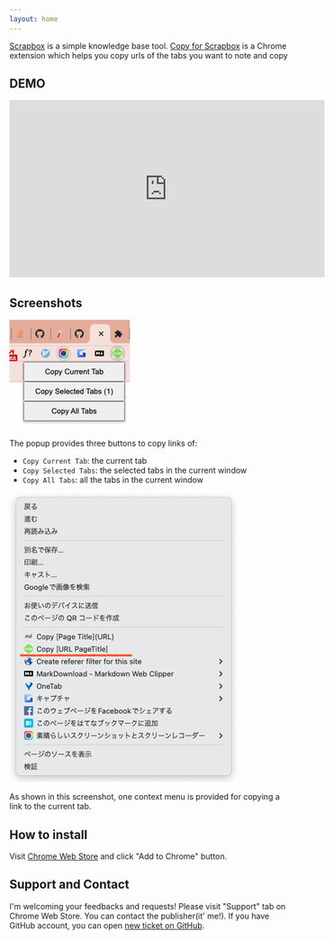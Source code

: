 ```yaml
---
layout: home
---
```


[Scrapbox](https://scrapbox.io) is a simple knowledge base tool.
[Copy for Scrapbox](https://chrome.google.com/webstore/detail/copy-for-scrapbox/kalhokahkhkmbkiliieonfdmdeajlnog) is a Chrome extension which helps you copy urls of the tabs you want to note and copy

## DEMO

<iframe width="560" height="315" src="https://www.youtube.com/embed/prKgvy8d9-c" title="YouTube video player" frameborder="0" allow="accelerometer; autoplay; clipboard-write; encrypted-media; gyroscope; picture-in-picture; web-share" allowfullscreen></iframe>

## Screenshots

![Popup](./screenshot_popup.png)

The popup provides three buttons to copy links of:

- `Copy Current Tab`: the current tab
- `Copy Selected Tabs`: the selected tabs in the current window
- `Copy All Tabs`: all the tabs in the current window

![Context Menu](./screenshot_contextmenu.png)

As shown in this screenshot, one context menu is provided for copying a link to the current tab.

## How to install

Visit [Chrome Web Store](https://chrome.google.com/webstore/detail/copy-for-scrapbox/kalhokahkhkmbkiliieonfdmdeajlnog) and click "Add to Chrome" button.

## Support and Contact

I'm welcoming your feedbacks and requests!
Please visit "Support" tab on Chrome Web Store. You can contact the publisher(it' me!).
If you have GitHub account, you can open [new ticket on GitHub](https://github.com/satoryu/copy-for-scrapbox/issues/new).
